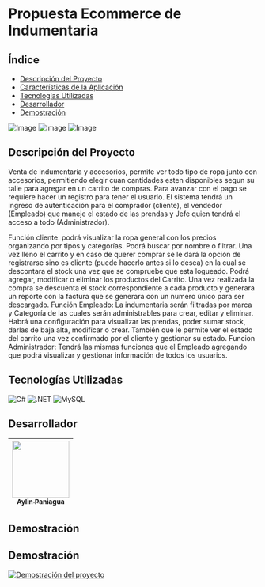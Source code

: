 # Propuesta Ecommerce de Indumentaria

## Índice
- [Descripción del Proyecto](#descripción-del-proyecto)
- [Características de la Aplicación](#características-de-la-aplicación)
- [Tecnologías Utilizadas](#tecnologías-utilizadas)
- [Desarrollador](#desarrollador)
- [Demostración](#demostracion)
  
![Image](https://github.com/user-attachments/assets/95424ee3-7539-4bda-acb0-c31b043097c9)
![Image](https://github.com/user-attachments/assets/3194af93-f69c-40cb-945b-a54c662b7231)
![Image](https://github.com/user-attachments/assets/66a2fd45-4525-45b3-ad40-95d77c51d7bc)

## Descripción del Proyecto
Venta de indumentaria y accesorios, permite ver todo tipo de ropa junto con accesorios, permitiendo elegir cuan cantidades esten disponibles segun su talle para agregar en un carrito de compras. Para avanzar con el pago se requiere hacer un registro para tener el usuario. 
El sistema tendrá un ingreso de autenticación para el comprador (cliente), el vendedor (Empleado) que maneje el estado de las prendas y Jefe quien tendrá el acceso a todo (Administrador).

Función cliente: podrá visualizar la ropa general con los precios organizando por tipos y categorías. Podrá buscar por nombre o filtrar. 
Una vez lleno el carrito y en caso de querer comprar se le dará la opción de registrarse sino es cliente (puede hacerlo antes si lo desea) en la cual se descontara el stock una vez que se compruebe que esta logueado. Podrá agregar, modificar o eliminar los productos del Carrito.
Una vez realizada la compra se descuenta el stock correspondiente a cada producto y generara un reporte con la factura que se generara con un numero único para ser descargado. 
Función Empleado: La indumentaria serán filtradas por marca y Categoría de las cuales serán administrables para crear, editar y eliminar. Habrá una configuración para visualizar las prendas, poder sumar stock, darlas de baja alta, modificar o crear. También que le permite ver el estado del carrito una vez confirmado por el cliente y gestionar su estado.
Funcion Administrador: Tendrá las mismas funciones que el Empleado agregando que podrá visualizar y gestionar información de todos los usuarios.

## Tecnologías Utilizadas
![C#](https://img.shields.io/badge/C%23-239120?style=for-the-badge&logo=c-sharp&logoColor=white)
![.NET](https://img.shields.io/badge/.NET-512BD4?style=for-the-badge&logo=dotnet&logoColor=white)
![MySQL](https://img.shields.io/badge/MySQL-4479A1?style=for-the-badge&logo=mysql&logoColor=white)
## Desarrollador

| [<img src="https://avatars.githubusercontent.com/u/80922222?s=400&u=50f1d5ee252321889f3f5133baed02ee7143f103&v=4" width=115><br><sub>Aylin Paniagua</sub>](https://github.com/aylindaiana) |
| :---: |

## Demostración

## Demostración
[![Demostración del proyecto](https://img.youtube.com/vi/fU_DuxQ8WNY/0.jpg)](https://www.youtube.com/watch?v=fU_DuxQ8WNY)  
